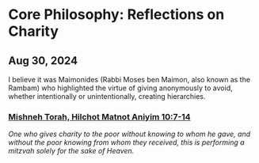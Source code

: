 # Core Philosophy: Reflections on Charity
## Aug 30, 2024

I believe it was Maimonides (Rabbi Moses ben Maimon, also known as the Rambam) who highlighted the virtue of giving anonymously to avoid, whether intentionally or unintentionally, creating hierarchies. 

### [Mishneh Torah, Hilchot Matnot Aniyim 10:7-14](https://www.sefaria.org/Mishneh_Torah%2C_Gifts_to_the_Poor.10.7?lang=bi)
_One who gives charity to the poor without knowing to whom he gave, and without the poor knowing from whom they received, this is performing a mitzvah solely for the sake of Heaven._

